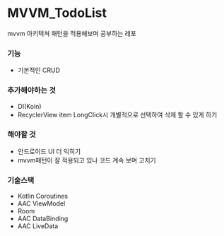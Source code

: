 # MVVM_TodoList
mvvm 아키텍쳐 패턴을 적용해보며 공부하는 레포


### 기능
* 기본적인 CRUD

### 추가해야하는 것
* DI(Koin)
* RecyclerView item LongClick시 개별적으로 선택하여 삭제 할 수 있게 하기
### 해야할 것
* 안드로이드 UI 더 익히기
* mvvm패턴이 잘 적용되고 있나 코드 계속 보며 고치기

### 기술스택
* Kotlin Coroutines
* AAC ViewModel
* Room
* AAC DataBinding
* AAC LiveData
